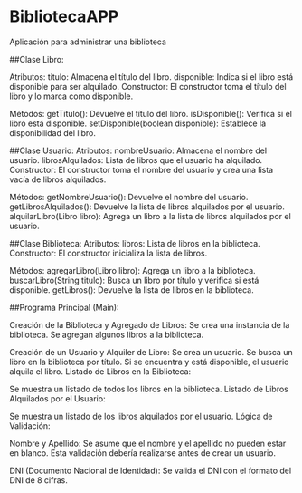 # BibliotecaAPP
Aplicación para administrar una biblioteca

##Clase Libro:

Atributos:
titulo: Almacena el título del libro.
disponible: Indica si el libro está disponible para ser alquilado.
Constructor:
El constructor toma el título del libro y lo marca como disponible.

Métodos:
getTitulo(): Devuelve el título del libro.
isDisponible(): Verifica si el libro está disponible.
setDisponible(boolean disponible): Establece la disponibilidad del libro.

##Clase Usuario:
Atributos:
nombreUsuario: Almacena el nombre del usuario.
librosAlquilados: Lista de libros que el usuario ha alquilado.
Constructor:
El constructor toma el nombre del usuario y crea una lista vacía de libros alquilados.

Métodos:
getNombreUsuario(): Devuelve el nombre del usuario.
getLibrosAlquilados(): Devuelve la lista de libros alquilados por el usuario.
alquilarLibro(Libro libro): Agrega un libro a la lista de libros alquilados por el usuario.

##Clase Biblioteca:
Atributos:
libros: Lista de libros en la biblioteca.
Constructor:
El constructor inicializa la lista de libros.

Métodos:
agregarLibro(Libro libro): Agrega un libro a la biblioteca.
buscarLibro(String titulo): Busca un libro por título y verifica si está disponible.
getLibros(): Devuelve la lista de libros en la biblioteca.

##Programa Principal (Main):

Creación de la Biblioteca y Agregado de Libros:
Se crea una instancia de la biblioteca.
Se agregan algunos libros a la biblioteca.

Creación de un Usuario y Alquiler de Libro:
Se crea un usuario.
Se busca un libro en la biblioteca por título.
Si se encuentra y está disponible, el usuario alquila el libro.
Listado de Libros en la Biblioteca:

Se muestra un listado de todos los libros en la biblioteca.
Listado de Libros Alquilados por el Usuario:

Se muestra un listado de los libros alquilados por el usuario.
Lógica de Validación:

Nombre y Apellido:
Se asume que el nombre y el apellido no pueden estar en blanco. Esta validación debería realizarse antes de crear un usuario.

DNI (Documento Nacional de Identidad):
Se valida el DNI con el formato del DNI de 8 cifras.

